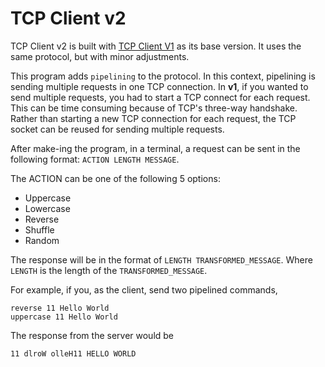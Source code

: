 # TCP Client v2

TCP Client v2 is built with [TCP Client V1](https://github.com/ParaeagleRyanC/ComputerNetworks-TcpClientV1) as its base version. It uses the same protocol, but with minor adjustments.

This program adds `pipelining` to the protocol. In this context, pipelining is sending multiple requests in one TCP connection. In **v1**, if you wanted to send multiple requests, you had to start a TCP connect for each request. This can be time consuming because of TCP's three-way handshake. Rather than starting a new TCP connection for each request, the TCP socket can be reused for sending multiple requests.

After make-ing the program, in a terminal, a request can be sent in the following format: `ACTION LENGTH MESSAGE`.

The ACTION can be one of the following 5 options:

* Uppercase
* Lowercase
* Reverse
* Shuffle
* Random

The response will be in the format of `LENGTH TRANSFORMED_MESSAGE`.
Where `LENGTH` is the length of the `TRANSFORMED_MESSAGE`.

For example, if you, as the client, send two pipelined commands,
```
reverse 11 Hello World
uppercase 11 Hello World
```
The response from the server would be 
```
11 dlroW olleH11 HELLO WORLD
```
